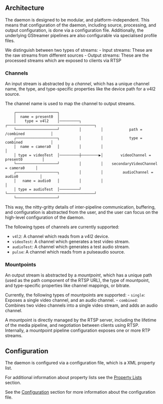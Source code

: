 ## Architecture

The daemon is designed to be modular, and platform-independent. This means that
configuration of the daemon, including source, processing, and output
configuration, is done via a configuration file. Additionally, the underlying
GStreamer pipelines are also configurable via specialised profile files.

We distinguish between two types of streams: - Input streams: These are the raw
streams from different sources - Output streams: These are the processed streams
which are exposed to clients via RTSP

### Channels

An input stream is abstracted by a _channel_, which has a unique channel
name, the type, and type-specific properties like the device path for a v4l2
source.

The channel name is used to map the channel to output streams.
```plaintext
    ┌───────────────────┐
    │  name = present0  │
    │    type = v4l2    │─────────┐         ┌────────────────────────────────────────┐
    └───────────────────┘         │         │            path = /combined            │
    ┌───────────────────┐         │         │            type = combined             │
    │  name = camera0   │         │         │                                        │
    │ type = videoTest  │─────────┼────────▶│        videoChannel = present0         │
    └───────────────────┘         │         │    secondaryVideoChannel = camera0     │
    ┌───────────────────┐         │         │         audioChannel = audio0          │
    │   name = audio0   │         │         │                                        │
    │ type = audioTest  │─────────┘         └────────────────────────────────────────┘
    └───────────────────┘
```

This way, the nitty-gritty details of inter-pipeline communication, buffering, and configuration is
abstracted from the user, and the user can focus on the high-level configuration of the daemon.

The following types of channels are currently supported:
- `v4l2`: A channel which reads from a v4l2 device.
- `videoTest`: A channel which generates a test video stream.
- `audioTest`: A channel which generates a test audio stream.
- `pulse`: A channel which reads from a pulseaudio source.

### Mountpoints

An output stream is abstracted by a _mountpoint_, which has a unique path (used
as the path component of the RTSP URL), the type of mountpoint, and
type-specific properties like channel mappings, or bitrate.

Currently, the following types of mountpoints are supported: - `single`: Exposes
a single video channel, and an audio channel.  - `combined`: Combines two video
channels into a single video stream, and adds an audio channel.

A mountpoint is directly managed by the RTSP server, including the lifetime of
the media pipeline, and negotiation between clients using RTSP. Internally, a
mountpoint pipeline configuration exposes one or more RTP streams.

## Configuration

The daemon is configured via a configuration file, which is a XML property list.

For additional information about property lists see the [Property Lists](property-lists.md) section.

See the [Configuration](configuration.md) section for more information about the configuration file.